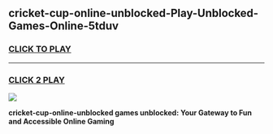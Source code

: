 
## cricket-cup-online-unblocked-Play-Unblocked-Games-Online-5tduv
<h3>
<a href="https://premium76.site?title=cricket-cup-online-unblocked&ref=25A">CLICK TO PLAY</a></h3>
<hr>

<h3>
<a href="https://premium76.site?title=cricket-cup-online-unblocked&ref=25A">CLICK 2 PLAY</a>
  
</h3>

<a href="https://premium76.site?title=cricket-cup-online-unblocked&ref=25A"><img src="https://clearcache.store/games.png"></a>


**cricket-cup-online-unblocked games unblocked: Your Gateway to Fun and Accessible Online Gaming**
